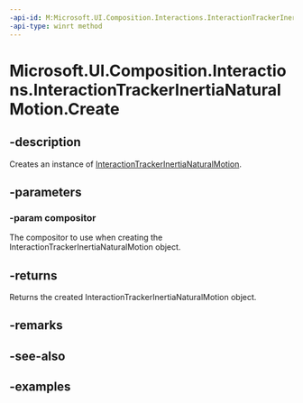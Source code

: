 ```yaml
---
-api-id: M:Microsoft.UI.Composition.Interactions.InteractionTrackerInertiaNaturalMotion.Create(Microsoft.UI.Composition.Compositor)
-api-type: winrt method
---
```


<!-- Method syntax.
public InteractionTrackerInertiaNaturalMotion InteractionTrackerInertiaNaturalMotion.Create(Compositor compositor)
-->

# Microsoft.UI.Composition.Interactions.InteractionTrackerInertiaNaturalMotion.Create

## -description

Creates an instance of [InteractionTrackerInertiaNaturalMotion](interactiontrackerinertianaturalmotion.md).

## -parameters
### -param compositor

The compositor to use when creating the InteractionTrackerInertiaNaturalMotion object.

## -returns

Returns the created InteractionTrackerInertiaNaturalMotion object.

## -remarks

## -see-also

## -examples

